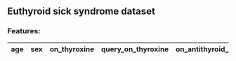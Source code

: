 ## Euthyroid sick syndrome dataset 

### Features:

| age| sex| on_thyroxine | query_on_thyroxine | on_antithyroid_medication | thyroid_surgery | query_hypothyroid | query_hyperthyroid | pregnant| sick| tumor | lithium| goitre|TSH_measured| TSH | T3_measured | T3 | TT4_measured | TT4 | T4U_measured | T4U | FTI_measured | FTI | TBG_measured | TBG | 
| ----| ----| ---- | ---- |----| ---- | ----| ---- | ----| ----| ---- |----|----|----| ---- | ---- | ---- | ---- | ----| ---- |---- | ---- | ---- | ----| ----| 
